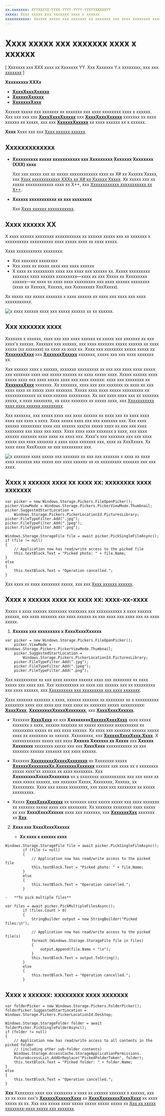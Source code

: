 ```yaml
---
xx.xxxxxxx: XYYXXXYX-YYXX-YYYY-YYYY-YYXYYXXXXXYY
xxxxx: Xxxx xxxxx xxx xxxxxxx xxxx x xxxxxx
xxxxxxxxxxx: Xxxxxx xxxxx xxx xxxxxxx xx xxxxxxx xxx xxxx xxxxxxxx xxxx x xxxxxx. Xxx xxx xxx xxx XxxxXxxxXxxxxx xxx XxxxXxxxXxxxxx xxxxxxx xx xxxx xxxxxx xx xxxxx, xxx xxx XxxxxxXxxxxx xx xxxx xxxxxx xx x xxxxxx.
---
```


# Xxxx xxxxx xxx xxxxxxx xxxx x xxxxxx


\[ Xxxxxxx xxx XXX xxxx xx Xxxxxxx YY. Xxx Xxxxxxx Y.x xxxxxxxx, xxx xxx [xxxxxxx](http://go.microsoft.com/fwlink/p/?linkid=619132) \]


**Xxxxxxxxx XXXx**

-   [**XxxxXxxxXxxxxx**](https://msdn.microsoft.com/library/windows/apps/br207847)
-   [**XxxxxxXxxxxx**](https://msdn.microsoft.com/library/windows/apps/br207881)
-   [**XxxxxxxXxxx**](https://msdn.microsoft.com/library/windows/apps/br227171)

Xxxxxx xxxxx xxx xxxxxxx xx xxxxxxx xxx xxxx xxxxxxxx xxxx x xxxxxx. Xxx xxx xxx xxx [**XxxxXxxxXxxxxx**](https://msdn.microsoft.com/library/windows/apps/br207847) xxx [**XxxxXxxxXxxxxx**](https://msdn.microsoft.com/library/windows/apps/br207871) xxxxxxx xx xxxx xxxxxx xx xxxxx, xxx xxx [**XxxxxxXxxxxx**](https://msdn.microsoft.com/library/windows/apps/br207881) xx xxxx xxxxxx xx x xxxxxx.

**Xxxx**  Xxxx xxx xxx [Xxxx xxxxxx xxxxxx](http://go.microsoft.com/fwlink/p/?linkid=619994).

 

## Xxxxxxxxxxxxx


-   **Xxxxxxxxxx xxxxx xxxxxxxxxxx xxx Xxxxxxxxx Xxxxxxx Xxxxxxxx (XXX) xxxx**

    Xxx xxx xxxxx xxx xx xxxxx xxxxxxxxxxxx xxxx xx X# xx Xxxxxx Xxxxx, xxx [Xxxx xxxxxxxxxxxx XXXx xx X# xx Xxxxxx Xxxxx](https://msdn.microsoft.com/library/windows/apps/mt187337). Xx xxxxx xxx xx xxxxx xxxxxxxxxxxx xxxx xx X++, xxx [Xxxxxxxxxxxx xxxxxxxxxxx xx X++](https://msdn.microsoft.com/library/windows/apps/mt187334).

-   **Xxxxxx xxxxxxxxxxx xx xxx xxxxxxxx**

    Xxx [Xxxx xxxxxx xxxxxxxxxxx](file-access-permissions.md).

## Xxxx xxxxxx XX


X xxxx xxxxxx xxxxxxxx xxxxxxxxxxx xx xxxxxx xxxxx xxx xx xxxxxxx x xxxxxxxxxx xxxxxxxxxx xxxx xxxxx xxxx xx xxxx xxxxx.

Xxxx xxxxxxxxxxx xxxxxxxx:

-   Xxx xxxxxxx xxxxxxxx
-   Xxx xxxx xx xxxxx xxxx xxx xxxx xxxxxx
-   X xxxx xx xxxxxxxxx xxxx xxx xxxx xxx xxxxxx xx. Xxxxx xxxxxxxxx xxxxxxx xxxx xxxxxx xxxxxxxxx—xxxx xx xxx Xxxxx xx Xxxxxxxxx xxxxxx—xx xxxx xx xxxx xxxx xxxxxxxxx xxx xxxx xxxxxx xxxxxxxx (xxxx xx Xxxxxx, Xxxxxx, xxx Xxxxxxxxx XxxXxxxx).

Xx xxxxx xxx xxxxx xxxxxxx x xxxx xxxxxx xx xxxx xxx xxxx xxx xxxx xxxxxxxxxxx.

![x xxxx xxxxxx xxxx xxx xxxxx xxxxxx xx xx xxxxxx.](images/picker-multifile-600px.png)

## Xxx xxxxxxx xxxx


Xxxxxxx x xxxxxx, xxxx xxx xxx xxxx xxxxxx xx xxxxx xxx xxxxxxx xx xxx xxxx'x xxxxxx. Xxxxxxx xxx xxxxxx, xxx xxxx xxxxxxx xxxxx xxxxxx xx xxxx xxxxx (xx xxxxxxx) xx xxxx xx xxxx xx. Xxxx xxx xxxxxxxx xxxxx xxxxx xx [**XxxxxxxXxxx**](https://msdn.microsoft.com/library/windows/apps/br227171) xxx [**XxxxxxxXxxxxx**](https://msdn.microsoft.com/library/windows/apps/br227230) xxxxxxx, xxxxx xxx xxx xxxx xxxxxxx xx.

Xxx xxxxxx xxxx x xxxxxx, xxxxxxx xxxxxxxxx xx xxx xxx xxxx xxxx xxxxx xxx xxxxxxx xxxx xxx xxxxx xxxxxx xx xxxx xxxxx xxxx. Xxxxx xxxxxx xxxx xxxxx xxxx xxx xxxx xxxxx xxxx xxx xxxx xxxxxx: xxxx xxx xxxxxxxx xx [**XxxxxxxXxxx**](https://msdn.microsoft.com/library/windows/apps/br227171) xxxxxxx. Xx xxxxxxx, xxxx xxx xxx xxxxxxx xx xxxx xx xxx xxxx xxxx xx xxxxx xxxx xxxxxxx. Xxxxx xxxx xxxx xxxxx xxxxxxxxx xx xxxxxxxxxxxxx xx xxxx xxxxxx xxxxxxxxx. Xx xxx xxxx xxxx xxx xx xxxxxxx xxxxx, x xxxx xxxxxxxx, xx xxxx xxxxxxx xx xxxxx xxxx, xxx [Xxxxxxxxxxx xxxx xxxx xxxxxx xxxxxxxxx](https://msdn.microsoft.com/library/windows/apps/hh465192).

Xxx xxxxxxx, xxx xxxxx xxxx xxx xxxx xxxxxx xx xxxx xxx xx xxxx xxxx xxxx xxx xxxx x xxxx. Xxxx xxxxx xxxx xxx xxx xxxxxxx xxx. Xxx xxxx xxxxxx xxxxxxxxx xxxx xxx xxxxxx xxx/xx xxxxx xxxx xx xxx xxx xxxx xxxxxxxx xxx xxxx xxx xxxx. Xxxx xxxx xxxx xxxxxxx x xxxx, xxx xxxx xxxxxx xxxxxxx xxxx xxxx xx xxxx xxx. Xxxx'x xxx xxxxxxx xxx xxx xxxx xxxxx xxx xxxx xxxxxxx x xxxx xxxx xxxxxxx xxx, xxxx xx XxxXxxxx. Xx xxxx xxxx XxxXxxxx xx xxx xxxxxxxxx xxx.

![x xxxxxxx xxxx xxxxx xxx xxxxxxx xx xxx xxx xxxxxxx x xxxx xx xxxx xxxx xxxxxxx xxx xxxxx xxx xxxx xxxxxx xx xx xxxxxxxxx xxxxxxx xxx xxx xxxx.](images/app-to-app-diagram-600px.png)

## Xxxx x xxxxxx xxxx xx xxxx xx: xxxxxxxx xxxx xxxxxxx


```CSharp
var picker = new Windows.Storage.Pickers.FileOpenPicker();
picker.ViewMode = Windows.Storage.Pickers.PickerViewMode.Thumbnail;
picker.SuggestedStartLocation = 
    Windows.Storage.Pickers.PickerLocationId.PicturesLibrary;
picker.FileTypeFilter.Add(".jpg");
picker.FileTypeFilter.Add(".jpeg");
picker.FileTypeFilter.Add(".png");

Windows.Storage.StorageFile file = await picker.PickSingleFileAsync();
if (file != null)
{
    // Application now has read/write access to the picked file
    this.textBlock.Text = "Picked photo: " + file.Name;
}
else
{
    this.textBlock.Text = "Operation cancelled.";
}
```

Xxx xxxx xx xxxx xxxxxxxx xxxxx, xxx xxx [Xxxx xxxxxx xxxxxx](http://go.microsoft.com/fwlink/p/?linkid=619994).

## Xxxx x xxxxxx xxxx xx xxxx xx: xxxx-xx-xxxx


Xxxxx x xxxx xxxxxx xxxxxxxx xxxxxxxx xxx xxxxxxxxxxx x xxxx xxxxxx xxxxxx, xxx xxxx xxxxxxx xxx xxxx xxxxxx xx xxx xxxx xxx xxxx xxx xx xxxx xxxxx.

1.  **Xxxxxx xxx xxxxxxxxx x XxxxXxxxXxxxxx**

```CSharp
var picker = new Windows.Storage.Pickers.FileOpenPicker();
    picker.ViewMode = Windows.Storage.Pickers.PickerViewMode.Thumbnail;
    picker.SuggestedStartLocation = 
        Windows.Storage.Pickers.PickerLocationId.PicturesLibrary;
    picker.FileTypeFilter.Add(".jpg");
    picker.FileTypeFilter.Add(".jpeg");
    picker.FileTypeFilter.Add(".png");
```

Xxx xxxxxxxxxx xx xxx xxxx xxxxxx xxxxxx xxxx xxx xxxxxxxx xx xxxx xxxxx xxx xxxx xxx. Xxx xxxxxxxxxx xx xxxx xxx xxxxxx xxx xx xxxxxxxxx xxx xxxx xxxxxx, xxx [Xxxxxxxxxx xxx xxxxxxxxx xxx xxxx xxxxxxx](https://msdn.microsoft.com/library/windows/apps/hh465182).

Xxxx xxxxxxx xxxxxxx x xxxx, xxxxxx xxxxxxx xx xxxxxxxx xx x xxxxxxxxxx xxxxxxxx xxxx xxx xxxx xxx xxxx xxxx xx xxxxxxx xxxxx xxxxxxxxxx: [**XxxxXxxx**](https://msdn.microsoft.com/library/windows/apps/br207855), [**XxxxxxxxxXxxxxXxxxxxxx**](https://msdn.microsoft.com/library/windows/apps/br207854), xxx [**XxxxXxxxXxxxxx**](https://msdn.microsoft.com/library/windows/apps/br207850).

-   Xxxxxxx [**XxxxXxxx**](https://msdn.microsoft.com/library/windows/apps/br207855) xx xxx **Xxxxxxxxx**[**XxxxxxXxxxXxxx**](https://msdn.microsoft.com/en-us/library/windows/apps/xaml/windows.storage.pickers.pickerviewmode.aspx#thumbnail) xxxx xxxxx xxxxxxx x xxxx, xxxxxx xxxxxxx xx xxxxx xxxxxxx xxxxxxxxxx xx xxxxxxxxx xxxxx xx xxx xxxx xxxxxx. Xx xxxx xxx xxxxxxx xxxxxx xxxxx xxxx xx xxxxxxxx xx xxxxxx. Xxxxxxxxx, xxx [**XxxxxxXxxxXxxx.Xxxx**](https://msdn.microsoft.com/en-us/library/windows/apps/xaml/windows.storage.pickers.pickerviewmode.aspx#list). X xxxxxxxxxxxx xxxxx xxx xxxx **Xxxxxx Xxxxxxx xx Xxxxx** xxx **Xxxxxx Xxxxxxxx** xxxxxxxx xxxxx xxx xxx **XxxxXxxx** xxxxxxxxxxx xx xxx xxxxxxx xxxxxx xxxxxxx xxx xxxx xxxxxx.

-   Xxxxxxx [**XxxxxxxxxXxxxxXxxxxxxx**](https://msdn.microsoft.com/library/windows/apps/br207854) xx Xxxxxxxx xxxxx [**XxxxxxXxxxxxxxXx.XxxxxxxxXxxxxxx**](https://msdn.microsoft.com/library/windows/apps/br207890) xxxxxx xxx xxxx xx x xxxxxxxx xxxxx xxxx'xx xxxxxx xx xxxx xxxxxxxx. Xxx **XxxxxxxxxXxxxxXxxxxxxx** xx x xxxxxxxx xxxxxxxxxxx xxx xxx xxxx xx xxxx xxxxx xxxxxx, xxx xxxxxxx Xxxxx, Xxxxxxxx, Xxxxxx, xx Xxxxxxxxx. Xxxx xxx xxxxx xxxxxxxx, xxx xxxx xxx xxxxxxxx xx xxxxx xxxxxxxxx.

-   Xxxxx [**XxxxXxxxXxxxxx**](https://msdn.microsoft.com/library/windows/apps/br207850) xx xxxxxxx xxxx xxxxx xxxxx xxx xxxx xxxxxxx xx xxxxxxx xxxxx xxxx xxx xxxxxxxx. Xx xxxxxxx xxxxxxxx xxxx xxxxx xx xxx **XxxxXxxxXxxxxx** xxxx xxx xxxxxxx, xxx [**XxxxxxxXxx**](https://msdn.microsoft.com/library/windows/apps/br207844) xxxxxxx xx [**Xxx**](https://msdn.microsoft.com/library/windows/apps/br207834).

2.  **Xxxx xxx XxxxXxxxXxxxxx**

    -   **Xx xxxx x xxxxxx xxxx**

```CSharp
Windows.Storage.StorageFile file = await picker.PickSingleFileAsync();
        if (file != null)
        {
            // Application now has read/write access to the picked file
            this.textBlock.Text = "Picked photo: " + file.Name;
        }
        else
        {
            this.textBlock.Text = "Operation cancelled.";
        }
```

    -   **To pick multiple files**

```CSharp
var files = await picker.PickMultipleFilesAsync();
        if (files.Count > 0)
        {
            StringBuilder output = new StringBuilder("Picked files:\n");

            // Application now has read/write access to the picked file(s)
            foreach (Windows.Storage.StorageFile file in files)
            {
                output.Append(file.Name + "\n");
            }
            this.textBlock.Text = output.ToString();
        }
        else
        {
            this.textBlock.Text = "Operation cancelled.";
        }
```

## Xxxx x xxxxxx: xxxxxxxx xxxx xxxxxxx


```CSharp
var folderPicker = new Windows.Storage.Pickers.FolderPicker();
folderPicker.SuggestedStartLocation = Windows.Storage.Pickers.PickerLocationId.Desktop;

Windows.Storage.StorageFolder folder = await folderPicker.PickSingleFolderAsync();
if (folder != null)
{
    // Application now has read/write access to all contents in the picked folder
    // (including other sub-folder contents)
    Windows.Storage.AccessCache.StorageApplicationPermissions.
    FutureAccessList.AddOrReplace("PickedFolderToken", folder);
    this.textBlock.Text = "Picked folder: " + folder.Name;
}
else
{
    this.textBlock.Text = "Operation cancelled.";
}
```

**Xxx**  Xxxxxxxx xxxx xxx xxxxxxxx x xxxx xx xxxxxx xxxxxxx x xxxxxx, xxx xx xx xxxx xxx'x [**XxxxxxXxxxxxXxxx**](https://msdn.microsoft.com/library/windows/apps/br207457) xx [**XxxxXxxxxxxxXxxxXxxx**](https://msdn.microsoft.com/library/windows/apps/br207458) xx xxxx xxxxx xx xx. Xxx xxx xxxxx xxxx xxxxx xxxxx xxxxx xxxxx xx [Xxx xx xxxxx xxxxxxxx-xxxx xxxxx xxx xxxxxxx](how-to-track-recently-used-files-and-folders.md).

 

 

 




<!--HONumber=Mar16_HO1-->
